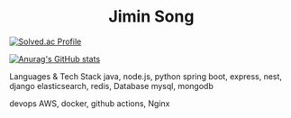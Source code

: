 <div align="center">

# Jimin Song

</div>

[![Solved.ac Profile](http://mazassumnida.wtf/api/v2/generate_badge?boj=mioz490)](https://solved.ac/mioz490/)

[![Anurag's GitHub stats](https://github-readme-stats.vercel.app/api?username=jiminsong490)](https://github.com/anuraghazra/github-readme-stats)

</div>

Languages & Tech Stack
java, node.js, python
spring boot, express, nest, django
elasticsearch, redis,
Database
mysql, mongodb

devops
AWS, docker, github actions, Nginx
